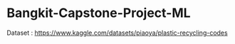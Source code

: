 # Bangkit-Capstone-Project-ML

Dataset : https://www.kaggle.com/datasets/piaoya/plastic-recycling-codes
